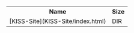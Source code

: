 <table>
<tr><th>Name</th><th>Size</th></tr>
<tr><td>[KISS-Site](KISS-Site/index.html)</td><td>DIR</td></tr>
</table>
